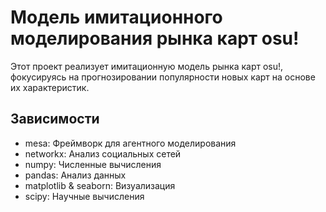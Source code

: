 # Модель имитационного моделирования рынка карт osu!

Этот проект реализует имитационную модель рынка карт osu!, фокусируясь на прогнозировании популярности новых карт на основе их характеристик.

## Зависимости

- mesa: Фреймворк для агентного моделирования
- networkx: Анализ социальных сетей
- numpy: Численные вычисления
- pandas: Анализ данных
- matplotlib & seaborn: Визуализация
- scipy: Научные вычисления 
